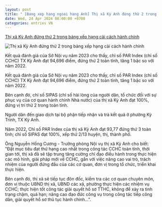 ```yaml
---
layout: post
title: " [Bang xep hang ngoai hang Anh] Thị xã Kỳ Anh đứng thứ 2 trong bảng xếp hạng cải cách hành chính"
date: Wed, 24 Apr 2024 08:00:00 +0700
categories: entries VN
---
```

[Thị xã Kỳ Anh đứng thứ 2 trong bảng xếp hạng cải cách hành chính](https://baohatinh.vn/thi-xa-ky-anh-dung-thu-2-trong-bang-xep-hang-cai-cach-hanh-chinh-post265322.html)

![Thị xã Kỳ Anh đứng thứ 2 trong bảng xếp hạng cải cách hành chính](https://image.baohatinh.vn/fb_820x430/Uploaded/2024/bzivobbb/2024_04_24/bqbht_br_ag7a2892-2-9693.jpeg)

Kết quả đánh giá của Sở Nội vụ năm 2023 cho thấy, chỉ số PAR Index (chỉ số CCHC) TX Kỳ Anh đạt 94,696 điểm, đứng thứ 2 toàn tỉnh, tăng 1 bậc so với năm 2022.

Kết quả đánh giá của Sở Nội vụ năm 2023 cho thấy, chỉ số PAR Index (chỉ số CCHC) TX Kỳ Anh đạt 94,696 điểm, đứng thứ 2 toàn tỉnh, tăng 1 bậc so với năm 2022.

Bên cạnh đó, chỉ số SIPAS (chỉ số hài lòng của người dân, tổ chức đối với sự phục vụ của cơ quan hành chính Nhà nước) của thị xã Kỳ Anh đạt 100%, đứng vị trí thứ 2 trong toàn tỉnh.

Người dân đến giao dịch tại bộ phận tiếp nhận và trả kết quả ở phường Kỳ Trinh, TX Kỳ Anh.

Năm 2022, Chỉ số PAR Index của thị xã Kỳ Anh đạt 93,77 đứng thứ 3 toàn tỉnh; chỉ số SIPAS đạt 100%, xếp thứ 2/13 huyện, thị, thành phố.

Ông Nguyễn Hồng Cương - Trưởng phòng Nội vụ thị xã Kỳ Anh cho biết: "Đặt mục tiêu đạt thứ hạng cao nhất trong công tác CCHC toàn tỉnh, thời gian tới, thị xã đã sẽ tập trung tăng cường chỉ đạo điều hành trong thực hiện các mô hình, giải pháp mới về CCHC, gắn với việc nâng cao vai trò, trách nhiệm của người đứng đầu của các cơ quan, đơn vị trong tổ chức, triển khai thực hiện.

Bên cạnh đó, thị xã sẽ tiếp tục đôn đốc, kiểm tra các cơ quan chuyên môn, đơn vị thuộc UBND thị xã, UBND các xã, phường thực hiện các nhiệm vụ CCHC; thực hiện tốt công tác giải quyết hồ sơ TTHC, không để xảy ra tình trạng chậm, quá hạn; nâng cao đạo đức công vụ trong công tác tiếp công dân, giải quyết hồ sơ thủ tục hành chính...".

